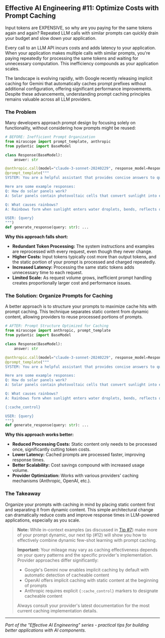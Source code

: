 ## Effective AI Engineering #11: Optimize Costs with Prompt Caching

Input tokens are EXPENSIVE, so why are you paying for the same tokens again and again?
Repeated LLM calls with similar prompts can quickly drain your budget and slow down your application.

Every call to an LLM API incurs costs and adds latency to your application. When your application makes multiple calls with similar prompts, you're paying repeatedly for processing the same tokens and waiting for unnecessary computation. This inefficiency compounds as your application scales.

The landscape is evolving rapidly, with Google recently releasing implicit caching for Gemini that automatically caches prompt prefixes without additional configuration, offering significant performance improvements. Despite these advancements, understanding prompt caching principles remains valuable across all LLM providers.

### The Problem

Many developers approach prompt design by focusing solely on functionality, without considering how prompts might be reused:

```python
# BEFORE: Inefficient Prompt Organization
from mirascope import prompt_template, anthropic
from pydantic import BaseModel

class Response(BaseModel):
    answer: str

@anthropic.call(model="claude-3-sonnet-20240229", response_model=Response)
@prompt_template("""
SYSTEM: You are a helpful assistant that provides concise answers to questions about science topics.

Here are some example responses:
Q: How do solar panels work?
A: Solar panels contain photovoltaic cells that convert sunlight into electricity by knocking electrons loose.

Q: What causes rainbows?
A: Rainbows form when sunlight enters water droplets, bends, reflects off the back, and exits at different angles based on wavelength.

USER: {query}
""")
def generate_response(query: str): ...
```

**Why this approach falls short:**

- **Redundant Token Processing:** The system instructions and examples are reprocessed with every request, even though they never change.
- **Higher Costs:** Input tokens typically cost more than output tokens, and the static portion of your prompt is processed and charged repeatedly.
- **Increased Latency:** Processing the same static tokens adds unnecessary time to each request.
- **Limited Scale:** As request volume grows, inefficient prompt handling creates proportionally larger cost and performance issues.

### The Solution: Organize Prompts for Caching

A better approach is to structure your prompts to maximize cache hits with prompt caching. This technique separates static content from dynamic content, allowing providers to reuse processed portions of prompts.

```python
# AFTER: Prompt Structure Optimized for Caching
from mirascope import anthropic, prompt_template
from pydantic import BaseModel

class Response(BaseModel):
    answer: str

@anthropic.call(model="claude-3-sonnet-20240229", response_model=Response)
@prompt_template("""
SYSTEM: You are a helpful assistant that provides concise answers to questions about science topics.

Here are some example responses:
Q: How do solar panels work?
A: Solar panels contain photovoltaic cells that convert sunlight into electricity by knocking electrons loose.

Q: What causes rainbows?
A: Rainbows form when sunlight enters water droplets, bends, reflects off the back, and exits at different angles based on wavelength.

{:cache_control}

USER: {query}
""")
def generate_response(query: str): ...
```

**Why this approach works better:**

- **Reduced Processing Costs:** Static content only needs to be processed once, significantly cutting token costs.
- **Lower Latency:** Cached prompts are processed faster, improving response times.
- **Better Scalability:** Cost savings compound with increased usage volume.
- **Provider Optimization:** Works with various providers' caching mechanisms (Anthropic, OpenAI, etc.).

### The Takeaway

Organize your prompts with caching in mind by placing static content first and separating it from dynamic content. This simple architectural change can dramatically reduce costs and improve response times in LLM-powered applications, especially as you scale.

> **Note:** While in-context examples (as discussed in [Tip #7](007_in_context_learning.md)) make more of your prompt dynamic, our next tip (#12) will show you how to effectively combine dynamic few-shot learning with prompt caching.

> **Important:** Your mileage may vary as caching effectiveness depends on your query patterns and the specific provider's implementation. Provider approaches differ significantly:
> - Google's Gemini now enables implicit caching by default with automatic detection of cacheable content
> - OpenAI offers implicit caching with static content at the beginning of prompts
> - Anthropic requires explicit `{:cache_control}` markers to designate cacheable content
>
> Always consult your provider's latest documentation for the most current caching implementation details.

---
*Part of the "Effective AI Engineering" series - practical tips for building better applications with AI components.*